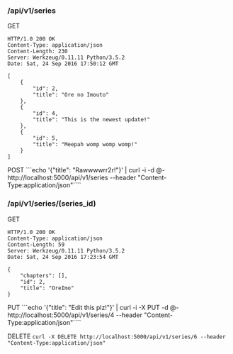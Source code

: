 ### /api/v1/series ###

GET
~~~~
HTTP/1.0 200 OK
Content-Type: application/json
Content-Length: 230
Server: Werkzeug/0.11.11 Python/3.5.2
Date: Sat, 24 Sep 2016 17:50:12 GMT

[
    {
        "id": 2,
        "title": "Ore no Imouto"
    },
    {
        "id": 4,
        "title": "This is the newest update!"
    },
    {
        "id": 5,
        "title": "Meepah womp womp womp!"
    }
]
~~~~

POST
```echo '{"title": "Rawwwwrr2r!"}' | curl -i -d @- http://localhost:5000/api/v1/series --header "Content-Type:application/json"````


### /api/v1/series/(series_id) ###

GET
~~~~
HTTP/1.0 200 OK
Content-Type: application/json
Content-Length: 59
Server: Werkzeug/0.11.11 Python/3.5.2
Date: Sat, 24 Sep 2016 17:23:54 GMT

{
    "chapters": [],
    "id": 2,
    "title": "OreImo"
}
~~~~

PUT
```echo '{"title": "Edit this plz!"}' | curl -i -X PUT -d @- http://localhost:5000/api/v1/series/4 --header "Content-Type:application/json"````

DELETE
```curl -X DELETE http://localhost:5000/api/v1/series/6 --header "Content-Type:application/json"```
